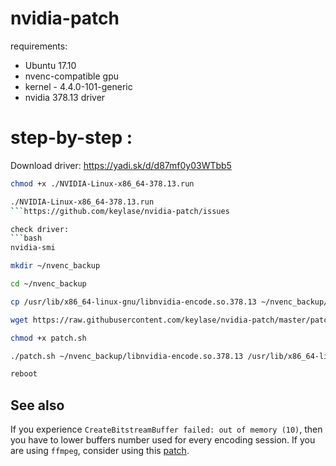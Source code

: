 # nvidia-patch

requirements:
- Ubuntu 17.10
- nvenc-compatible gpu
- kernel - 4.4.0-101-generic
- nvidia 378.13 driver

# step-by-step :

Download driver: https://yadi.sk/d/d87mf0y03WTbb5
```bash
chmod +x ./NVIDIA-Linux-x86_64-378.13.run

./NVIDIA-Linux-x86_64-378.13.run
```https://github.com/keylase/nvidia-patch/issues

check driver:
```bash
nvidia-smi

mkdir ~/nvenc_backup

cd ~/nvenc_backup

cp /usr/lib/x86_64-linux-gnu/libnvidia-encode.so.378.13 ~/nvenc_backup/

wget https://raw.githubusercontent.com/keylase/nvidia-patch/master/patch.sh

chmod +x patch.sh

./patch.sh ~/nvenc_backup/libnvidia-encode.so.378.13 /usr/lib/x86_64-linux-gnu/libnvidia-encode.so.378.13

reboot
```

## See also

If you experience `CreateBitstreamBuffer failed: out of memory (10)`, then you have to lower buffers number used for every encoding session. If you are using `ffmpeg`, consider using this [patch](https://gist.github.com/Snawoot/70ae403716c698cb86ab015626d72bd4).




